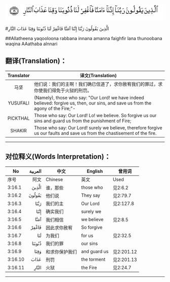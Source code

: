 ![003:016](images/003_016.gif)

#الَّذِينَ يَقُولُونَ رَبَّنَا إِنَّنَا آمَنَّا فَاغْفِرْ لَنَا ذُنُوبَنَا وَقِنَا عَذَابَ النَّارِ 

##Allatheena yaqooloona rabbana innana amanna faighfir lana thunoobana waqina AAathaba alnnari 

## 翻译(Translation)：

| Translator | 译文(Translation)                                            |
| :--------: | ------------------------------------------------------------ |
|    马坚    | 他们说：我们的主啊！我们确已信道了，求你赦宥我们的罪过，求你使我们得免于火狱的刑罚。 |
|  YUSUFALI  | (Namely), those who say: "Our Lord! we have indeed believed: forgive us, then, our sins, and save us from the agony of the Fire;"- |
|  PICKTHAL  | Those who say: Our Lord! Lo! we believe. So forgive us our sins and guard us from the punishment of Fire; |
|   SHAKIR   | Those who say: Our Lord! surely we believe, therefore forgive us our faults and save us from the chastisement of the fire. |

---

## 对位释义(Words Interpretation)：

| No   | العربية | 中文    | English | 曾用词 |
| ---- | ------: | ------- | ------- | ------ |
| 序号 |    阿文 | Chinese | 英文    | Used   |
| 3:16.1  | الَّذِينَ  | 谁，那些       | those who    | 见2:6.2    |
| 3:16.2  | يَقُولُونَ | 他们说         | They say     | 见2:79.7   |
| 3:16.3  | رَبَّنَا   | 我们的主       | Our Lord     | 见2:127.8  |
| 3:16.4  | إِنَّنَا   | 确实我们       | surely we    |            |
| 3:16.5  | آمَنَّا   | 我们相信       | we believe   | 见2:8.5    |
| 3:16.6  | فَاغْفِرْ  | 因此求你赦宥   | So forgive   |            |
| 3:16.7  | لَنَا    | 为我们         | for us       | 见2:32.5   |
| 3:16.8  | ذُنُوبَنَا | 我们的罪       | our sins     |            |
| 3:16.9  | وَقِنَا   | 和求你保护我们 | and guard us | 见2:201.12 |
| 3:16.10 | عَذَابَ   | 刑罚           | the torment  | 见2:201.13 |
| 3:16.11 | النَّارِ  | 火狱           | the Fire     | 见2:24.7   |

---
